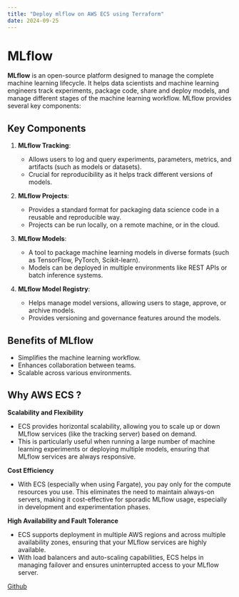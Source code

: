 ```yaml
---
title: "Deploy mlflow on AWS ECS using Terraform"
date: 2024-09-25
---
```

# MLflow

**MLflow** is an open-source platform designed to manage the complete machine learning lifecycle. It helps data scientists and machine learning engineers track experiments, package code, share and deploy models, and manage different stages of the machine learning workflow. MLflow provides several key components:

## Key Components

1. **MLflow Tracking**: 
   - Allows users to log and query experiments, parameters, metrics, and artifacts (such as models or datasets).
   - Crucial for reproducibility as it helps track different versions of models.

2. **MLflow Projects**:
   - Provides a standard format for packaging data science code in a reusable and reproducible way.
   - Projects can be run locally, on a remote machine, or in the cloud.

3. **MLflow Models**:
   - A tool to package machine learning models in diverse formats (such as TensorFlow, PyTorch, Scikit-learn).
   - Models can be deployed in multiple environments like REST APIs or batch inference systems.

4. **MLflow Model Registry**:
   - Helps manage model versions, allowing users to stage, approve, or archive models.
   - Provides versioning and governance features around the models.

## Benefits of MLflow

- Simplifies the machine learning workflow.
- Enhances collaboration between teams.
- Scalable across various environments.

## Why AWS ECS ?
**Scalability and Flexibility**
- ECS provides horizontal scalability, allowing you to scale up or down MLflow services (like the tracking server) based on demand.
- This is particularly useful when running a large number of machine learning experiments or deploying multiple models, ensuring that MLflow services are always responsive.

**Cost Efficiency**
- With ECS (especially when using Fargate), you pay only for the compute resources you use. This eliminates the need to maintain always-on servers, making it cost-effective for sporadic MLflow usage, especially in development and experimentation phases.

**High Availability and Fault Tolerance**
- ECS supports deployment in multiple AWS regions and across multiple availability zones, ensuring that your MLflow services are highly available.
- With load balancers and auto-scaling capabilities, ECS helps in managing failover and ensures uninterrupted access to your MLflow server.

[Github](https://github.com/wassimrkik/mlflow-ecs)